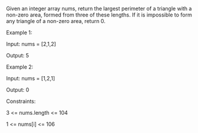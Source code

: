 Given an integer array nums, return the largest perimeter of a triangle with a non-zero area, formed from three of these lengths. If it is impossible to form any triangle of a non-zero area, return 0.

 

Example 1:

Input: nums = [2,1,2]

Output: 5

Example 2:

Input: nums = [1,2,1]

Output: 0
 

Constraints:

3 <= nums.length <= 104

1 <= nums[i] <= 106
